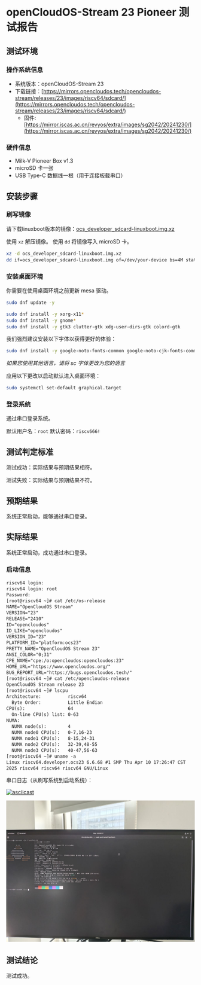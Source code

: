 # openCloudOS-Stream 23 Pioneer 测试报告

## 测试环境

### 操作系统信息

- 系统版本：openCloudOS-Stream 23
- 下载链接：[https://mirrors.opencloudos.tech/opencloudos-stream/releases/23/images/riscv64/sdcard/](https://mirrors.opencloudos.tech/opencloudos-stream/releases/23/images/riscv64/sdcard/)
  - 固件: [https://mirror.iscas.ac.cn/revyos/extra/images/sg2042/20241230/](https://mirror.iscas.ac.cn/revyos/extra/images/sg2042/20241230/)

### 硬件信息

- Milk-V Pioneer Box v1.3
- microSD 卡一张
- USB Type-C 数据线一根（用于连接板载串口）

## 安装步骤

### 刷写镜像

请下载linuxboot版本的镜像：[ocs_developer_sdcard-linuxboot.img.xz](https://mirrors.opencloudos.tech/opencloudos-stream/releases/23/images/riscv64/sdcard/ocs_developer_sdcard-linuxboot.img.xz)

使用 `xz` 解压镜像。
使用 `dd` 将镜像写入 microSD 卡。

```bash
xz -d ocs_developer_sdcard-linuxboot.img.xz
dd if=ocs_developer_sdcard-linuxboot.img of=/dev/your-device bs=4M status=progress
```


### 安装桌面环境

你需要在使用桌面环境之前更新 mesa 驱动。

```bash
sudo dnf update -y
```

```bash
sudo dnf install -y xorg-x11*
sudo dnf install -y gnome*
sudo dnf install -y gtk3 clutter-gtk xdg-user-dirs-gtk colord-gtk
```

我们强烈建议安装以下字体以获得更好的体验：

```bash
sudo dnf install -y google-noto-fonts-common google-noto-cjk-fonts-common google-noto-sans-cjk-sc-fonts google-noto-serif-sc-fonts
```

*如果您使用其他语言，请将 sc 字体更改为您的语言*

应用以下更改以启动默认进入桌面环境：

```bash
sudo systemctl set-default graphical.target
```


### 登录系统

通过串口登录系统。

默认用户名：`root`
默认密码：`riscv666!`


## 测试判定标准

测试成功：实际结果与预期结果相符。

测试失败：实际结果与预期结果不符。

## 预期结果

系统正常启动，能够通过串口登录。

## 实际结果

系统正常启动，成功通过串口登录。

### 启动信息


```log
riscv64 login:
riscv64 login: root
Password:
[root@riscv64 ~]# cat /etc/os-release 
NAME="OpenCloudOS Stream"
VERSION="23"
RELEASE="2410"
ID="opencloudos"
ID_LIKE="opencloudos"
VERSION_ID="23"
PLATFORM_ID="platform:ocs23"
PRETTY_NAME="OpenCloudOS Stream 23"
ANSI_COLOR="0;31"
CPE_NAME="cpe:/o:opencloudos:opencloudos:23"
HOME_URL="https://www.opencloudos.org/"
BUG_REPORT_URL="https://bugs.opencloudos.tech/"
[root@riscv64 ~]# cat /etc/opencloudos-release 
OpenCloudOS Stream release 23
[root@riscv64 ~]# lscpu
Architecture:          riscv64
  Byte Order:          Little Endian
CPU(s):                64
  On-line CPU(s) list: 0-63
NUMA:                  
  NUMA node(s):        4
  NUMA node0 CPU(s):   0-7,16-23
  NUMA node1 CPU(s):   8-15,24-31
  NUMA node2 CPU(s):   32-39,48-55
  NUMA node3 CPU(s):   40-47,56-63
[root@riscv64 ~]# uname -a
Linux riscv64.developer.ocs23 6.6.68 #1 SMP Thu Apr 10 17:26:47 CST 2025 riscv64 riscv64 riscv64 GNU/Linux     
```

串口日志（从刷写系统到启动系统）：

[![asciicast](https://asciinema.org/a/nm0tVIpV4py8HErxaQvSMYfEV.svg)](https://asciinema.org/a/nm0tVIpV4py8HErxaQvSMYfEV)

![desktop](./images/image.png)

## 测试结论

测试成功。